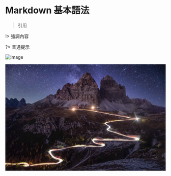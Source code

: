 # Markdown 基本語法



> 引用

!> 強調內容

?> 普通提示

![image](https://images.unsplash.com/photo-1682687220208-22d7a2543e88?q=80&w=1975&auto=format&fit=crop&ixlib=rb-4.0.3&ixid=M3wxMjA3fDF8MHxwaG90by1wYWdlfHx8fGVufDB8fHx8fA%3D%3D)

![image_test](/asset/image_test.jpg)